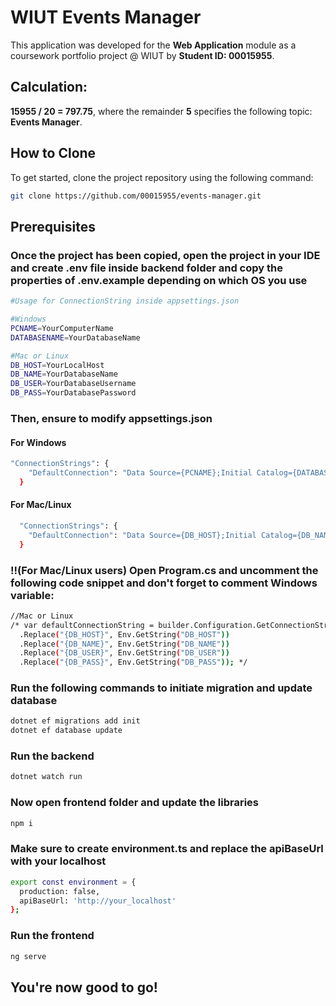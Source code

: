 # WIUT Events Manager

This application was developed for the **Web Application** module as a coursework portfolio project @ WIUT by **Student ID: 00015955**.

## Calculation:
**15955 / 20 = 797.75**, where the remainder **5** specifies the following topic: **Events Manager**.

## How to Clone
To get started, clone the project repository using the following command:

```bash
git clone https://github.com/00015955/events-manager.git
```

## Prerequisites

### Once the project has been copied, open the project in your IDE and create .env file inside backend folder and copy the properties of .env.example depending on which OS you use
```bash
#Usage for ConnectionString inside appsettings.json

#Windows
PCNAME=YourComputerName
DATABASENAME=YourDatabaseName

#Mac or Linux
DB_HOST=YourLocalHost
DB_NAME=YourDatabaseName
DB_USER=YourDatabaseUsername
DB_PASS=YourDatabasePassword
```

### Then, ensure to modify appsettings.json
#### For Windows
```bash
"ConnectionStrings": {
    "DefaultConnection": "Data Source={PCNAME};Initial Catalog={DATABASENAME};Integrated Security=True;Connect Timeout=30;Encrypt=False;TrustServerCertificate=False;ApplicationIntent=ReadWrite;MultiSubnetFailover=False"
  }
```

#### For Mac/Linux
```bash
  "ConnectionStrings": {
    "DefaultConnection": "Data Source={DB_HOST};Initial Catalog={DB_NAME};User Id={DB_USER};Password={DB_PASS};Integrated Security=False;TrustServerCertificate=True;Trusted_Connection=False"
  }
```

### !!(For Mac/Linux users) Open Program.cs and uncomment the following code snippet and don't forget to comment Windows variable:
```bash
//Mac or Linux
/* var defaultConnectionString = builder.Configuration.GetConnectionString("DefaultConnection")!
  .Replace("{DB_HOST}", Env.GetString("DB_HOST"))
  .Replace("{DB_NAME}", Env.GetString("DB_NAME"))
  .Replace("{DB_USER}", Env.GetString("DB_USER"))
  .Replace("{DB_PASS}", Env.GetString("DB_PASS")); */
```

### Run the following commands to initiate migration and update database
```bash
dotnet ef migrations add init
dotnet ef database update
```

### Run the backend
```bash
dotnet watch run
```

### Now open frontend folder and update the libraries
```bash
npm i
```

### Make sure to create environment.ts and replace the apiBaseUrl with your localhost
```bash
export const environment = {
  production: false,
  apiBaseUrl: 'http://your_localhost'
};
```

### Run the frontend
```bash
ng serve
```
## You're now good to go!

